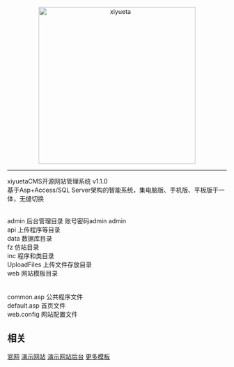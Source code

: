 <p align=center>
  <a href="http://www.xiyueta.com">
    <img src="http://www.xiyueta.com/images/xiyuetacms.jpg" alt="xiyueta" width="360">
  </a>
</p>
 

---

xiyuetaCMS开源网站管理系统 v1.1.0<br>
基于Asp+Access/SQL Server架构的智能系统，集电脑版、手机版、平板版于一体，无缝切换

<br>
admin            后台管理目录 账号密码admin admin<br>
api              上传程序等目录<br>
data             数据库目录<br>
fz               仿站目录<br>
inc              程序和类目录<br>
UploadFiles      上传文件存放目录<br>
web              网站模板目录<br>
<br>
<br>
common.asp       公共程序文件<br>
default.asp      首页文件<br>
web.config       网站配置文件<br>



## 相关
[官网](http://www.xiyueta.com/xiyuetacms/) 
[演示网站](http://demo.xiyueta.com/) 
[演示网站后台](http://demo.xiyueta.com/admin/) 
[更多模板](http://www.xiyueta.com/xiyuetacms/templates/) 